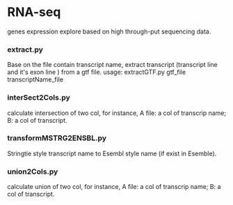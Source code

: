 # RNA-seq
genes expression explore based on high through-put sequencing data.
### extract.py
Base on the file contain transcript name, extract transcript (transcript line and it's exon line ) from a gtf file.
usage: extractGTF.py gtf_file transcriptName_file
### interSect2Cols.py
calculate intersection of two col, for instance, A file: a col of transcrip name; B: a col of transcript.
### transformMSTRG2ENSBL.py
Stringtie style transcript name to Esembl style name (if exist in Esemble).
### union2Cols.py
calculate union of two col, for instance, A file: a col of transcrip name; B: a col of transcript.
